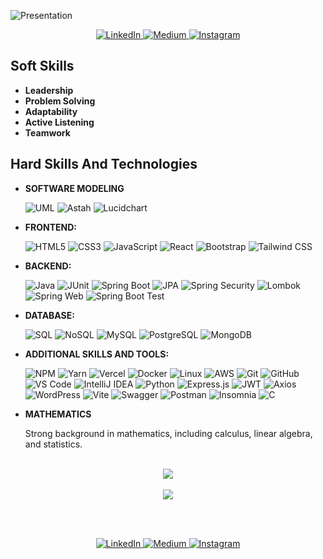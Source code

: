 ![Presentation](./intro-git.gif)
<p align="center">
  <a href="https://www.linkedin.com/in/jeanevenx">
    <img src="https://img.shields.io/badge/LinkedIn-0077B5?logo=linkedin&logoColor=white&style=flat" alt="LinkedIn">
  </a>
  <a href="https://medium.com/@jeanevenx/">
    <img src="https://img.shields.io/badge/Medium-12100E?logo=medium&logoColor=white&style=flat)](https://medium.com/@jeanevenx/" alt="Medium">
  </a>
  <a href="https://www.instagram.com/jeanevenx/">
    <img src="https://img.shields.io/badge/Instagram-E4405F?logo=instagram&logoColor=white&style=flat" alt="Instagram">
  </a>
</p>

## Soft Skills
- **Leadership**
- **Problem Solving**  
- **Adaptability**
- **Active Listening**
- **Teamwork**


## Hard Skills And Technologies
- **SOFTWARE MODELING**
  
  ![UML](https://img.shields.io/badge/-UML-5B47A4?style=flat)
  ![Astah](https://img.shields.io/badge/-Astah-2CB5E9?style=flat)
  ![Lucidchart](https://img.shields.io/badge/-Lucidchart-FB9A00?style=flat)


- **FRONTEND:**
  
  ![HTML5](https://img.shields.io/badge/-HTML5-E34F26?logo=html5&logoColor=white&style=flat)
  ![CSS3](https://img.shields.io/badge/-CSS3-1572B6?logo=css3&logoColor=white&style=flat)
  ![JavaScript](https://img.shields.io/badge/-JavaScript-F7DF1E?logo=javascript&logoColor=black&style=flat)
  ![React](https://img.shields.io/badge/-React-61DAFB?logo=react&logoColor=black&style=flat)
  ![Bootstrap](https://img.shields.io/badge/-Bootstrap-7952B3?logo=bootstrap&logoColor=white&style=flat)
  ![Tailwind CSS](https://img.shields.io/badge/-Tailwind_CSS-38B2AC?logo=tailwind-css&logoColor=white&style=flat)


- **BACKEND:**
  
  ![Java](https://img.shields.io/badge/-Java-007396?logo=java&logoColor=white&style=flat)
  ![JUnit](https://img.shields.io/badge/JUnit-5.9.3-brightgreen)
  ![Spring Boot](https://img.shields.io/badge/-Spring_Boot-6DB33F?logo=spring-boot&logoColor=white&style=flat)
  ![JPA](https://img.shields.io/badge/-JPA-5B67D8?logo=java&logoColor=white&style=flat)
  ![Spring Security](https://img.shields.io/badge/-Spring_Security-6DB33F?logo=spring&logoColor=white&style=flat)
  ![Lombok](https://img.shields.io/badge/-Lombok-BCB88A?logo=lombok&logoColor=black&style=flat)
  ![Spring Web](https://img.shields.io/badge/-Spring_Web-6DB33F?logo=spring&logoColor=white&style=flat)
  ![Spring Boot Test](https://img.shields.io/badge/Spring_Boot_Test-3.1.1-green)





- **DATABASE:**
  
  ![SQL](https://img.shields.io/badge/-SQL-003B57?logo=sql&logoColor=white&style=flat)
  ![NoSQL](https://img.shields.io/badge/-NoSQL-4DB33D?logo=mongodb&logoColor=white&style=flat)
  ![MySQL](https://img.shields.io/badge/-MySQL-4479A1?logo=mysql&logoColor=white&style=flat)
  ![PostgreSQL](https://img.shields.io/badge/-PostgreSQL-336791?logo=postgresql&logoColor=white&style=flat)
  ![MongoDB](https://img.shields.io/badge/-MongoDB-47A248?logo=mongodb&logoColor=white&style=flat)

- **ADDITIONAL SKILLS AND TOOLS:**

  ![NPM](https://img.shields.io/badge/-NPM-CB3837?logo=npm&logoColor=white&style=flat)
  ![Yarn](https://img.shields.io/badge/-Yarn-2C8EBB?logo=yarn&logoColor=white&style=flat)
  ![Vercel](https://img.shields.io/badge/-Vercel-000000?logo=vercel&logoColor=white&style=flat)
  ![Docker](https://img.shields.io/badge/-Docker-2496ED?logo=docker&logoColor=white&style=flat)
  ![Linux](https://img.shields.io/badge/-Linux-FCC624?logo=linux&logoColor=black&style=flat)
  ![AWS](https://img.shields.io/badge/-AWS-232F3E?logo=amazon-aws&logoColor=white&style=flat)
  ![Git](https://img.shields.io/badge/-Git-F05032?logo=git&logoColor=white&style=flat)
  ![GitHub](https://img.shields.io/badge/-GitHub-181717?logo=github&logoColor=white&style=flat)
  ![VS Code](https://img.shields.io/badge/-VS_Code-007ACC?logo=visual-studio-code&logoColor=white&style=flat)
  ![IntelliJ IDEA](https://img.shields.io/badge/-IntelliJ_IDEA-000000?logo=intellij-idea&logoColor=white&style=flat)
  ![Python](https://img.shields.io/badge/-Python-3776AB?logo=python&logoColor=white&style=flat)
 ![Express.js](https://img.shields.io/badge/-Express.js-000000?logo=express&logoColor=white&style=flat)
 ![JWT](https://img.shields.io/badge/-JWT-000000?logo=json-web-tokens&logoColor=white&style=flat)
 ![Axios](https://img.shields.io/badge/-Axios-5A67D8?logo=axios&logoColor=white&style=flat)
 ![WordPress](https://img.shields.io/badge/-WordPress-21759B?logo=wordpress&logoColor=white&style=flat)
 ![Vite](https://img.shields.io/badge/-Vite-646CFF?logo=vite&logoColor=white&style=flat)
 ![Swagger](https://img.shields.io/badge/-Swagger-85EA2D?logo=swagger&logoColor=black&style=flat)
![Postman](https://img.shields.io/badge/-Postman-FF6C37?logo=postman&logoColor=white&style=flat)
![Insomnia](https://img.shields.io/badge/-Insomnia-5849BE?logo=insomnia&logoColor=white&style=flat)
![C](https://img.shields.io/badge/-C-A8B9CC?logo=c&logoColor=white&style=flat)

- **MATHEMATICS**
  
    Strong background in mathematics, including calculus, linear algebra, and statistics.
  <br/> <br/>

<p align="center">
  <img src="https://github-profile-trophy.vercel.app/?username=jeanevenx&theme=matrix&margin-w=5&row=1&column=8">
   <br/> <br/>
  <img src="https://github-readme-streak-stats.herokuapp.com/?user=jeanevenx">
</p>



 <br/> <br/>
<p align="center">
  <a href="https://www.linkedin.com/in/jeanevenx">
    <img src="https://img.shields.io/badge/LinkedIn-0077B5?logo=linkedin&logoColor=white&style=flat" alt="LinkedIn">
  </a>
  <a href="https://medium.com/@jeanevenx/">
    <img src="https://img.shields.io/badge/Medium-12100E?logo=medium&logoColor=white&style=flat)](https://medium.com/@jeanevenx/" alt="Medium">
  </a>
  <a href="https://www.instagram.com/jeanevenx/">
    <img src="https://img.shields.io/badge/Instagram-E4405F?logo=instagram&logoColor=white&style=flat" alt="Instagram">
  </a>
</p>

